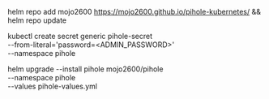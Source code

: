 helm repo add mojo2600 https://mojo2600.github.io/pihole-kubernetes/ && helm repo update

kubectl create secret generic pihole-secret \
	--from-literal='password=<ADMIN_PASSWORD>' \
	--namespace pihole

helm upgrade --install pihole mojo2600/pihole \
  --namespace pihole \
  --values pihole-values.yml